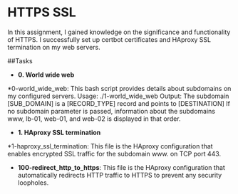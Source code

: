 # HTTPS SSL

In this assignment, I gained knowledge on the significance and functionality of HTTPS. I successfully set up certbot certificates and HAproxy SSL termination on my web servers.

##Tasks

* **0. World wide web**

*0-world_wide_web: This bash script provides details about subdomains on my configured servers.
Usage: ./1-world_wide_web <domain> <subdomain>
Output: The subdomain [SUB_DOMAIN] is a [RECORD_TYPE] record and points to [DESTINATION]
If no subdomain parameter is passed, information about the subdomains www, lb-01, web-01, and web-02 is displayed in that order.
  
* **1. HAproxy SSL termination**

*1-haproxy_ssl_termination: This file is the HAproxy configuration that enables encrypted SSL traffic for the subdomain www. on TCP port 443.


* **100-redirect_http_to_https**: This file is the HAproxy configuration that automatically redirects HTTP traffic to HTTPS to prevent any security loopholes.

